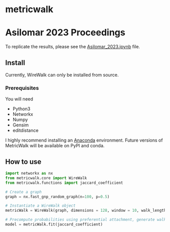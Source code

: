 metricwalk
================

<!-- WARNING: THIS FILE WAS AUTOGENERATED! DO NOT EDIT! -->

# Asilomar 2023 Proceedings

To replicate the results, please see the [Asilomar_2023.ipynb](https://github.com/TesfaAsmara/wirewalk/blob/main/Asilomar_2023.ipynb) file.

## Install
Currently, WireWalk can only be installed from source.

### Prerequisites

You will need

- Python3
- Networkx
- Numpy
- Gensim
- editdistance

I highly recommend installing an
[Anaconda](https://www.anaconda.com/distribution/#download-section)
environment. Future versions of MetricWalk will be available on PyPI and
conda.
## How to use

``` python
import networkx as nx
from metricwalk.core import WireWalk
from metricwalk.functions import jaccard_coefficient

# Create a graph
graph = nx.fast_gnp_random_graph(n=100, p=0.5)

# Instantiate a WireWalk object
metricWalk = WireWalk(graph, dimensions = 128, window = 10, walk_length = 80, num_walks = 10, workers = 1)

# Precompute probabilities using preferential attachment, generate walks, and embed nodes
model = metricWalk.fit(jaccard_coefficient)
```
